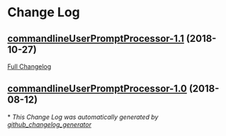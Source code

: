 # Change Log

## [commandlineUserPromptProcessor-1.1](https://github.com/vatbub/commandlineUserPromptProcessor/tree/commandlineUserPromptProcessor-1.1) (2018-10-27)
[Full Changelog](https://github.com/vatbub/commandlineUserPromptProcessor/compare/commandlineUserPromptProcessor-1.0...commandlineUserPromptProcessor-1.1)

## [commandlineUserPromptProcessor-1.0](https://github.com/vatbub/commandlineUserPromptProcessor/tree/commandlineUserPromptProcessor-1.0) (2018-08-12)


\* *This Change Log was automatically generated by [github_changelog_generator](https://github.com/skywinder/Github-Changelog-Generator)*